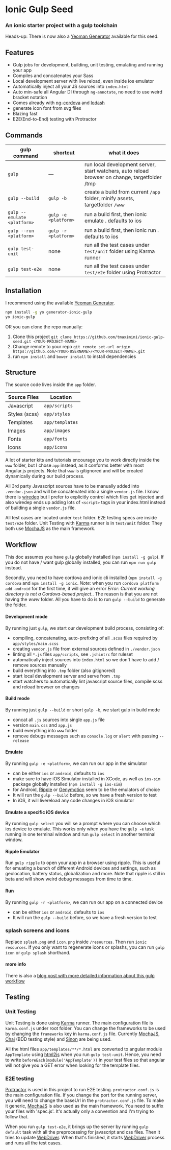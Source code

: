 # Ionic Gulp Seed
### An ionic starter project with a gulp toolchain

Heads-up: There is now also a [Yeoman Generator](https://github.com/tmaximini/generator-ionic-gulp) available for this seed.

## Features

* Gulp jobs for development, building, unit testing, emulating and running your app
* Compiles and concatenates your Sass
* Local development server with live reload, even inside ios emulator
* Automatically inject all your JS sources into `index.html`
* Auto min-safe all Angular DI through `ng-annotate`, no need to use weird bracket notation
* Comes already with [ng-cordova](http://ngcordova.com/) and [lodash](https://lodash.com)
* generate icon font from svg files
* Blazing fast
* E2E(End-to-End) testing with Protractor

## Commands

| gulp command                | shortcut             | what it does                                                                                   |
|-----------------------------|----------------------|------------------------------------------------------------------------------------------------|
| `gulp`                      | —                    | run local development server, start watchers, auto reload browser on change, targetfolder /tmp |
| `gulp --build`              | `gulp -b`            | create a build from current `/app` folder, minify assets, targetfolder `/www`                  |
| `gulp --emulate <platform>` | `gulp -e <platform>` | run a build first, then ionic emulate <platform>. defaults to ios                              |
| `gulp --run <platform>`     | `gulp -r <platform>` | run a build first, then ionic run <platform>. defaults to ios                                  |
| `gulp test-unit`            | none                 | run all the test cases under `test/unit` folder using Karma runner                             |
| `gulp test-e2e`             | none                 | run all the test cases under `test/e2e` folder using Protractor                                |

## Installation

I recommend using the available [Yeoman Generator](https://github.com/tmaximini/generator-ionic-gulp).

```bash
npm install -g yo generator-ionic-gulp
yo ionic-gulp
```

OR you can clone the repo manually:

1. Clone this project `git clone https://github.com/tmaximini/ionic-gulp-seed.git <YOUR-PROJECT-NAME>`
2. Change remote to your repo `git remote set-url origin https://github.com/<YOUR-USERNAME>/<YOUR-PROJECT-NAME>.git`
3. run `npm install` and `bower install` to install dependencies


## Structure

The source code lives inside the `app` folder.

| Source Files  | Location |
| ------------- | ------------- |
| Javascript    | `app/scripts`  |
| Styles (scss) | `app/styles`  |
| Templates     | `app/templates`  |
| Images        | `app/images`  |
| Fonts         | `app/fonts`  |
| Icons         | `app/icons`  |

A lot of starter kits and tutorials encourage you to work directly inside the `www` folder, but I chose `app` instead, as it conforms better with most Angular.js projects. Note that `www` is gitignored and will be created dynamically during our build process.

All 3rd party Javascript sources have to be manually added into `.vendor.json` and will be concatenated into a single `vendor.js` file.
I know there is [wiredep](https://github.com/taptapship/wiredep) but I prefer to explicitly control which files get injected and also wiredep ends up adding lots of `<script>` tags in your index.html instead of building a single `vendor.js` file.

All test cases are located under `test` folder. E2E testing specs are inside `test/e2e` folder. Unit Testing with [Karma] runner is in `test/unit` folder. They both use [MochaJS] as the main framework.

## Workflow

This doc assumes you have `gulp` globally installed (`npm install -g gulp`).
If you do not have / want gulp globally installed, you can run `npm run gulp` instead.

Secondly, you need to have cordova and ionic cli installed (`npm install -g cordova` and `npm install -g ionic`. _Note:_ when you run `cordova platform add android` for the first time, it will give an error _Error: Current working directory is not a Cordova-based project._. The reason is that you are not having the _www_ folder. All you have to do is to run `gulp --build` to generate the folder.

#### Development mode

By running just `gulp`, we start our development build process, consisting of:

- compiling, concatenating, auto-prefixing of all `.scss` files required by `app/styles/main.scss`
- creating `vendor.js` file from external sources defined in `./vendor.json`
- linting all `*.js` files `app/scripts`, see `.jshintrc` for ruleset
- automatically inject sources into `index.html` so we don't have to add / remove sources manually
- build everything into `.tmp` folder (also gitignored)
- start local development server and serve from `.tmp`
- start watchers to automatically lint javascript source files, compile scss and reload browser on changes


#### Build mode

By running just `gulp --build` or short `gulp -b`, we start gulp in build mode

- concat all `.js` sources into single `app.js` file
- version `main.css` and `app.js`
- build everything into `www` folder
- remove debugs messages such as `console.log` or `alert` with passing `--release`


#### Emulate

By running `gulp -e <platform>`, we can run our app in the simulator

- <platform> can be either `ios` or `android`, defaults to `ios`
- make sure to have iOS Simulator installed in XCode, as well as `ios-sim` package globally installed (`npm install -g ios-sim`)
- for Android, [Ripple](http://ripple.incubator.apache.org/) or [Genymotion](https://www.genymotion.com/) seem to be the emulators of choice
- It will run the `gulp --build` before, so we have a fresh version to test
- In iOS, it will livereload any code changes in iOS simulator

#### Emulate a specific iOS device

By running `gulp select` you will se a prompt where you can choose which ios device to emulate. This works only when you have the `gulp -e` task running in one terminal window and run `gulp select` in another terminal window.


#### Ripple Emulator

Run `gulp ripple` to open your app in a browser using ripple. This is useful for emuating a bunch of different Android devices and settings, such as geolocation, battery status, globalization and more. Note that ripple is still in beta and will show weird debug messages from time to time.


#### Run

By running `gulp -r <platform>`, we can run our app on a connected device

- <platform> can be either `ios` or `android`, defaults to `ios`
- It will run the `gulp --build` before, so we have a fresh version to test

### splash screens and icons

Replace `splash.png` and `icon.png` inside `/resources`. Then run `ionic resources`. If you only want to regenerate icons or splashs, you can run `gulp icon` or `gulp splash` shorthand.

#### more info

There is also a [blog post with more detailed information about this gulp workflow](http://www.thomasmaximini.com/2015/02/10/speeding-up-ionic-app-development-with-gulp.html)

## Testing

### Unit Testing
Unit Testing is done using [Karma] runner. The main configuration file is `karma.conf.js` under root folder. You can change the frameworks to be used by changing the `frameworks` key in `karma.conf.js` file. Currently [MochaJS], [Chai] (BDD testing style) and [Sinon] are being used.

All the html files `app/templates/**/*.html` are converted to angular module `AppTemplate` using [html2js](https://github.com/karma-runner/karma-ng-html2js-preprocessor) when you run `gulp test-unit`. Hence, you need to write `beforeEach(module('AppTemplate'))` in your test files so that angular will not give you a GET error when looking for the template files.

### E2E testing
[Protractor] is used in this project to run E2E testing. `protractor.conf.js` is the main configuration file. If you change the port for the running server, you will need to change the baseUrl in the `protractor.conf.js` file. To make it generic, [MochaJS] is also used as the main framework. You need to suffix your files with 'spec.js'. It's actually only a convention and I'm trying to follow that.

When you run `gulp test-e2e`, it brings up the server by running `gulp default` task with all the preprocessing for javascript and css files. Then it tries to update [WebDriver]. When that's finished, it starts [WebDriver] process and runs all the test cases.

<!--
	Links
-->
[MochaJS]: https://mochajs.org
[Karma]: http://karma-runner.github.io/0.13/index.html
[Chai]: http://chaijs.com/api/bdd
[Sinon]: http://sinonjs.org
[Protractor]: https://docs.angularjs.org/guide/e2e-testing
[WebDriver]: http://webdriver.io